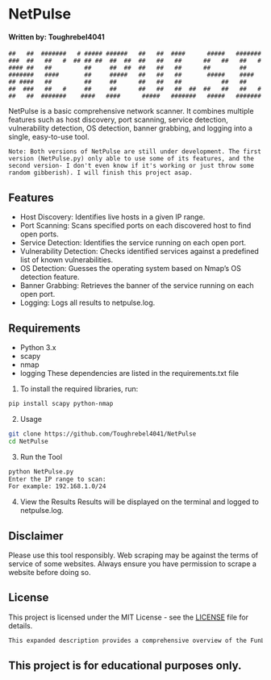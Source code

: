 # NetPulse
#### Written by: Toughrebel4041
```
##   ##  #######   # ##### ######   ##   ##  ####      #####   #######
###  ##   ##   #  ## ## ##  ##  ##  ##   ##   ##      ##   ##   ##   #
#### ##   ##         ##     ##  ##  ##   ##   ##      ##        ##
#######   ####       ##     #####   ##   ##   ##       #####    ####
## ####   ##         ##     ##      ##   ##   ##           ##   ##
##  ###   ##   #     ##     ##      ##   ##   ##  ##  ##   ##   ##   #
##   ##  #######    ####   ####      #####   #######   #####   #######
```

NetPulse is a basic comprehensive network scanner. It combines multiple features such as host discovery, port scanning, service detection, vulnerability detection, OS detection, banner grabbing, and logging into a single, easy-to-use tool.

```
Note: Both versions of NetPulse are still under development. The first version (NetPulse.py) only able to use some of its features, and the second version- I don't even know if it's working or just throw some random gibberish). I will finish this project asap.
```
## Features
- Host Discovery: Identifies live hosts in a given IP range.
- Port Scanning: Scans specified ports on each discovered host to find open ports.
- Service Detection: Identifies the service running on each open port.
- Vulnerability Detection: Checks identified services against a predefined list of known vulnerabilities.
- OS Detection: Guesses the operating system based on Nmap’s OS detection feature.
- Banner Grabbing: Retrieves the banner of the service running on each open port.
- Logging: Logs all results to netpulse.log.

## Requirements
- Python 3.x
- scapy
- nmap
- logging
These dependencies are listed in the requirements.txt file

1. To install the required libraries, run:
```bash
pip install scapy python-nmap
```

2. Usage
```bash
git clone https://github.com/Toughrebel4041/NetPulse
cd NetPulse
```
3. Run the Tool
```bash
python NetPulse.py
Enter the IP range to scan: 
For example: 192.168.1.0/24
```

4. View the Results
Results will be displayed on the terminal and logged to netpulse.log.

## Disclaimer
Please use this tool responsibly. Web scraping may be against the terms of service of some websites. Always ensure you have permission to scrape a website before doing so.

## License
This project is licensed under the MIT License - see the [LICENSE](https://github.com/Toughrebel4041/NetPulse/blob/main/LICENSE) file for details.
```bash
This expanded description provides a comprehensive overview of the FunLocker project, detailing its functionality, installation instructions, and usage.
```

## This project is for educational purposes only.
